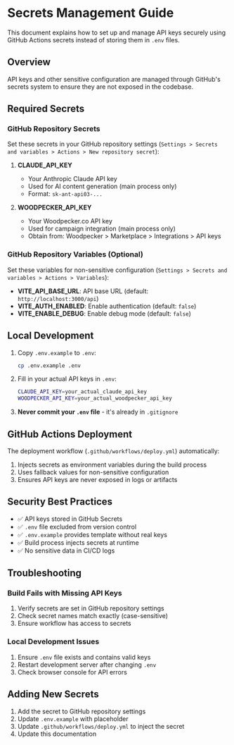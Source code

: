 # Secrets Management Guide

This document explains how to set up and manage API keys securely using GitHub Actions secrets instead of storing them in `.env` files.

## Overview

API keys and other sensitive configuration are managed through GitHub's secrets system to ensure they are not exposed in the codebase.

## Required Secrets

### GitHub Repository Secrets

Set these secrets in your GitHub repository settings (`Settings > Secrets and variables > Actions > New repository secret`):

1. **CLAUDE_API_KEY**
   - Your Anthropic Claude API key
   - Used for AI content generation (main process only)
   - Format: `sk-ant-api03-...`

2. **WOODPECKER_API_KEY**
   - Your Woodpecker.co API key
   - Used for campaign integration (main process only)
   - Obtain from: Woodpecker > Marketplace > Integrations > API keys

### GitHub Repository Variables (Optional)

Set these variables for non-sensitive configuration (`Settings > Secrets and variables > Actions > Variables`):

- **VITE_API_BASE_URL**: API base URL (default: `http://localhost:3000/api`)
- **VITE_AUTH_ENABLED**: Enable authentication (default: `false`)
- **VITE_ENABLE_DEBUG**: Enable debug mode (default: `false`)

## Local Development

1. Copy `.env.example` to `.env`:
   ```bash
   cp .env.example .env
   ```

2. Fill in your actual API keys in `.env`:
   ```bash
   CLAUDE_API_KEY=your_actual_claude_api_key
   WOODPECKER_API_KEY=your_actual_woodpecker_api_key
   ```

3. **Never commit your `.env` file** - it's already in `.gitignore`

## GitHub Actions Deployment

The deployment workflow (`.github/workflows/deploy.yml`) automatically:

1. Injects secrets as environment variables during the build process
2. Uses fallback values for non-sensitive configuration
3. Ensures API keys are never exposed in logs or artifacts

## Security Best Practices

- ✅ API keys stored in GitHub Secrets
- ✅ `.env` file excluded from version control
- ✅ `.env.example` provides template without real keys
- ✅ Build process injects secrets at runtime
- ✅ No sensitive data in CI/CD logs

## Troubleshooting

### Build Fails with Missing API Keys

1. Verify secrets are set in GitHub repository settings
2. Check secret names match exactly (case-sensitive)
3. Ensure workflow has access to secrets

### Local Development Issues

1. Ensure `.env` file exists and contains valid keys
2. Restart development server after changing `.env`
3. Check browser console for API errors

## Adding New Secrets

1. Add the secret to GitHub repository settings
2. Update `.env.example` with placeholder
3. Update `.github/workflows/deploy.yml` to inject the secret
4. Update this documentation